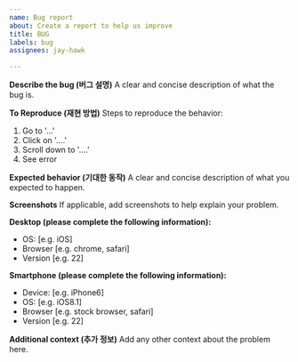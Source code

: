 ```yaml
---
name: Bug report
about: Create a report to help us improve
title: BUG
labels: bug
assignees: jay-hawk

---
```


**Describe the bug (버그 설명)**
A clear and concise description of what the bug is.

**To Reproduce (재현 방법)**
Steps to reproduce the behavior:
1. Go to '...'
2. Click on '....'
3. Scroll down to '....'
4. See error

**Expected behavior (기대한 동작)**
A clear and concise description of what you expected to happen.

**Screenshots**
If applicable, add screenshots to help explain your problem.

**Desktop (please complete the following information):**
 - OS: [e.g. iOS]
 - Browser [e.g. chrome, safari]
 - Version [e.g. 22]

**Smartphone (please complete the following information):**
 - Device: [e.g. iPhone6]
 - OS: [e.g. iOS8.1]
 - Browser [e.g. stock browser, safari]
 - Version [e.g. 22]

**Additional context (추가 정보)**
Add any other context about the problem here.
